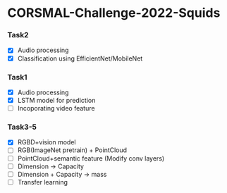 # CORSMAL-Challenge-2022-Squids

### Task2

- [x] Audio processing
- [x] Classification using EfficientNet/MobileNet

### Task1

- [x] Audio processing
- [x] LSTM model for prediction
- [ ] Incoporating video feature

### Task3-5

- [x] RGBD+vision model
- [ ] RGB(ImageNet pretrain) + PointCloud
- [ ] PointCloud+semantic feature (Modify conv layers)
- [ ] Dimension -> Capacity
- [ ] Dimension + Capacity -> mass
- [ ] Transfer learning
